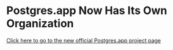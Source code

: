 # Postgres.app Now Has Its Own Organization

[Click here to go to the new official Postgres.app project page](https://github.com/PostgresApp/PostgresApp)
